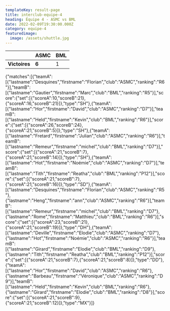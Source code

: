 ```yaml
---
templateKey: result-page
title: interclub-equipe-4
heading: Équipe 4 - ASMC vs BML
date: 2022-02-09T19:30:00.000Z
category: equipe-4
featuredimage:
  image: /assets/shuttle.jpg
---
```

|               | ASMC   | BML |
| ------------- | ----- | --- |
| **Victoires** | **6** | 1   |

<scoreboard>{"matches":[{"teamA":[{"lastname":"Desquines","firstname":"Florian","club":"ASMC","ranking":"R6"}],"teamB":[{"lastname":"Gautier","firstname":"Marc","club":"BML","ranking":"R5"}],"score":{"set":[{"scoreA":10,"scoreB":21},{"scoreA":16,"scoreB":21}]},"type":"SH"},{"teamA":[{"lastname":"Hor","firstname":"David","club":"ASMC","ranking":"D7"}],"teamB":[{"lastname":"Held","firstname":"Kevin","club":"BML","ranking":"R6"}],"score":{"set":[{"scoreA":26,"scoreB":24},{"scoreA":21,"scoreB":5}]},"type":"SH"},{"teamA":[{"lastname":"Fretard","firstname":"Julian","club":"ASMC","ranking":"R6"}],"teamB":[{"lastname":"Remeur","firstname":"michel","club":"BML","ranking":"D7"}],"score":{"set":[{"scoreA":21,"scoreB":7},{"scoreA":21,"scoreB":14}]},"type":"SH"},{"teamA":[{"lastname":"Hot","firstname":"Noémie","club":"ASMC","ranking":"D7"}],"teamB":[{"lastname":"Tith","firstname":"Reatha","club":"BML","ranking":"P12"}],"score":{"set":[{"scoreA":21,"scoreB":7},{"scoreA":21,"scoreB":16}]},"type":"SD"},{"teamA":[{"lastname":"Desquines","firstname":"Florian","club":"ASMC","ranking":"R5"},{"lastname":"Heng","firstname":"ann","club":"ASMC","ranking":"R6"}],"teamB":[{"lastname":"Remeur","firstname":"michel","club":"BML","ranking":"D7"},{"lastname":"Rome","firstname":"Matthieu","club":"BML","ranking":"R6"}],"score":{"set":[{"scoreA":23,"scoreB":21},{"scoreA":21,"scoreB":19}]},"type":"DH"},{"teamA":[{"lastname":"Deville","firstname":"Elodie","club":"ASMC","ranking":"D7"},{"lastname":"Hot","firstname":"Noémie","club":"ASMC","ranking":"R6"}],"teamB":[{"lastname":"Girard","firstname":"Elodie","club":"BML","ranking":"D9"},{"lastname":"Tith","firstname":"Reatha","club":"BML","ranking":"P12"}],"score":{"set":[{"scoreA":21,"scoreB":7},{"scoreA":21,"scoreB":8}]},"type":"DD"},{"teamA":[{"lastname":"Hor","firstname":"David","club":"ASMC","ranking":"R6"},{"lastname":"Barbeau","firstname":"Véronique","club":"ASMC","ranking":"D9"}],"teamB":[{"lastname":"Held","firstname":"Kevin","club":"BML","ranking":"R6"},{"lastname":"Girard","firstname":"Elodie","club":"BML","ranking":"D8"}],"score":{"set":[{"scoreA":21,"scoreB":9},{"scoreA":21,"scoreB":12}]},"type":"MX"}]}</scoreboard>
